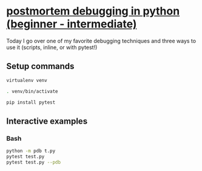 # [postmortem debugging in python (beginner - intermediate)](https://youtu.be/s8Nx2frW4ps)

Today I go over one of my favorite debugging techniques and three ways to use it (scripts, inline, or with pytest!)

## Setup commands

```bash
virtualenv venv

. venv/bin/activate

pip install pytest
```

## Interactive examples

### Bash

```bash
python -m pdb t.py
pytest test.py
pytest test.py --pdb
```
